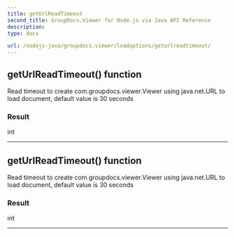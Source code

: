 ```yaml
---
title: getUrlReadTimeout
second_title: GroupDocs.Viewer for Node.js via Java API Reference
description: 
type: docs

url: /nodejs-java/groupdocs.viewer/loadoptions/geturlreadtimeout/
---
```


## getUrlReadTimeout()  function
Read timeout to create  com.groupdocs.viewer.Viewer using  java.net.URL to load document, default value is 30 seconds

### Result
int


---


## getUrlReadTimeout()  function
Read timeout to create  com.groupdocs.viewer.Viewer using  java.net.URL to load document, default value is 30 seconds

### Result
int


---



